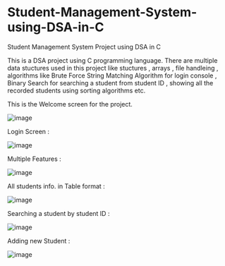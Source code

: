 # Student-Management-System-using-DSA-in-C
Student Management System Project using DSA in C

This is a DSA project using C programming language. There are multiple data stuctures used in this project like stuctures , arrays , file handleing , algorithms like Brute Force String Matching Algorithm for login console , Binary Search for searching a student from student ID , showing all the recorded students using sorting algorithms etc.

This is the Welcome screen for the project.

![image](https://github.com/Arun12311/Student-Management-System-using-DSA-in-C/assets/108878412/5e748963-3d2e-421e-96fd-0a7ce77b5387)

Login Screen :

![image](https://github.com/Arun12311/Student-Management-System-using-DSA-in-C/assets/108878412/6e6e12aa-c36f-4f74-bb86-0ad82a6cb073)

Multiple Features :

![image](https://github.com/Arun12311/Student-Management-System-using-DSA-in-C/assets/108878412/4483e7ba-f4ab-44fc-b614-79bedace5b31)

All students info. in Table format :

![image](https://github.com/Arun12311/Student-Management-System-using-DSA-in-C/assets/108878412/d68be6dd-547b-4be3-8911-6ce626f2957a)

Searching a student by student ID :

![image](https://github.com/Arun12311/Student-Management-System-using-DSA-in-C/assets/108878412/66860a8f-7fe3-406e-85d7-7625385d470b)

Adding new Student :

![image](https://github.com/Arun12311/Student-Management-System-using-DSA-in-C/assets/108878412/0a315e45-49b2-4965-8c53-cc39c3665d7a)
